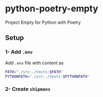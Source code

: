 # python-poetry-empty
Project Empty for Python with Poetry

## Setup

### 1- Add ```.env```
Add ```.env``` file with content as 
```bash
PATH="./src:./tests:$PATH"
PYTHONPATH="./src:./tests:$PYTHONPATH"
```

### 2- Create ```shipmens```
